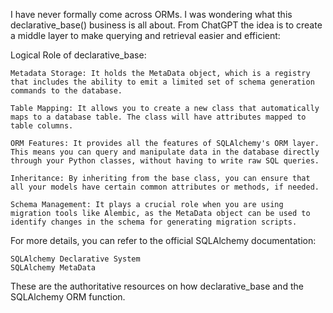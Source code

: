 I have never formally come across ORMs. I was wondering what this declarative_base() 
business is all about. From ChatGPT the idea is to create 
a middle layer to make querying and retrieval easier and efficient:


Logical Role of declarative_base:

    Metadata Storage: It holds the MetaData object, which is a registry that includes the ability to emit a limited set of schema generation commands to the database.

    Table Mapping: It allows you to create a new class that automatically maps to a database table. The class will have attributes mapped to table columns.

    ORM Features: It provides all the features of SQLAlchemy's ORM layer. This means you can query and manipulate data in the database directly through your Python classes, without having to write raw SQL queries.

    Inheritance: By inheriting from the base class, you can ensure that all your models have certain common attributes or methods, if needed.

    Schema Management: It plays a crucial role when you are using migration tools like Alembic, as the MetaData object can be used to identify changes in the schema for generating migration scripts.

For more details, you can refer to the official SQLAlchemy documentation:

    SQLAlchemy Declarative System
    SQLAlchemy MetaData

These are the authoritative resources on how declarative_base and the SQLAlchemy ORM function.